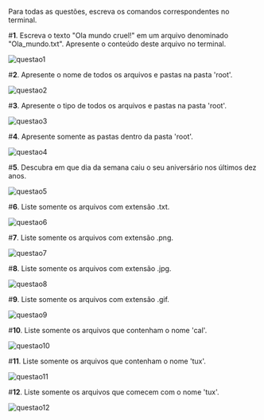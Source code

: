 Para todas as questões, escreva os comandos correspondentes no terminal.

#**1**. Escreva o texto "Ola mundo cruel!" em um arquivo denominado "Ola_mundo.txt". Apresente o conteúdo deste arquivo no terminal.

![questao1](https://i.imgur.com/PVz1rYo.png)
      
#**2**. Apresente o nome de todos os arquivos e pastas na pasta 'root'.

![questao2](https://i.imgur.com/yjUF9Js.png)
      
#**3**. Apresente o tipo de todos os arquivos e pastas na pasta 'root'.  

![questao3](https://i.imgur.com/IkGTD5I.png)
  
#**4**. Apresente somente as pastas dentro da pasta 'root'.
      
![questao4](https://i.imgur.com/5Zkr4bt.png)

#**5**. Descubra em que dia da semana caiu o seu aniversário nos últimos dez anos.

![questao5](https://i.imgur.com/gRAAKNh.png)

#**6**. Liste somente os arquivos com extensão .txt.

![questao6](https://i.imgur.com/fsOD6Sp.png)

#**7**. Liste somente os arquivos com extensão .png.

![questao7](https://i.imgur.com/O43QesH.png)

#**8**. Liste somente os arquivos com extensão .jpg.

![questao8](https://i.imgur.com/0fIhIiM.png)

#**9**. Liste somente os arquivos com extensão .gif.

![questao9](https://i.imgur.com/X4mCrY2.png)

#**10**. Liste somente os arquivos que contenham o nome 'cal'.

![questao10](https://i.imgur.com/mFrNfzp.png)

#**11**. Liste somente os arquivos que contenham o nome 'tux'.

![questao11](https://i.imgur.com/Bsn6YYp.png)

#**12**. Liste somente os arquivos que comecem com o nome 'tux'.

![questao12](https://i.imgur.com/QQuLQzx.png)
